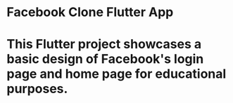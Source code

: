 # Facebook Clone Flutter App
# This Flutter project showcases a basic design of Facebook's login page and home page for educational purposes.
